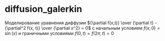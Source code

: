 # diffusion_galerkin

Моделирование уравнения диффузии 
${\partial f(x,t)} \over {\partial t} - {\partial^2 f(x, t)} \over {\partial x^2} = 0$
с начальным условием 
$f(x, 0) = \sin(x)$
и граничными условиями 
$f(0,t) = f(2 \pi, t) = 0$

